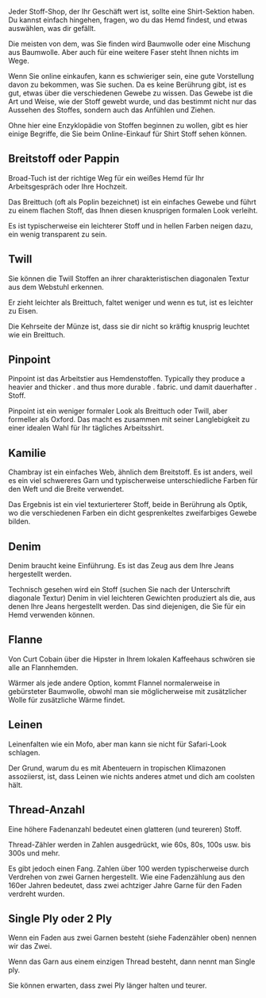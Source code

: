 Jeder Stoff-Shop, der Ihr Geschäft wert ist, sollte eine Shirt-Sektion haben. Du kannst einfach hingehen, fragen, wo du das Hemd findest, und etwas auswählen, was dir gefällt.

Die meisten von dem, was Sie finden wird Baumwolle oder eine Mischung aus Baumwolle. Aber auch für eine weitere Faser steht Ihnen nichts im Wege.

Wenn Sie online einkaufen, kann es schwieriger sein, eine gute Vorstellung davon zu bekommen, was Sie suchen. Da es keine Berührung gibt, ist es gut, etwas über die verschiedenen Gewebe zu wissen. Das Gewebe ist die Art und Weise, wie der Stoff gewebt wurde, und das bestimmt nicht nur das Aussehen des Stoffes, sondern auch das Anfühlen und Ziehen.

Ohne hier eine Enzyklopädie von Stoffen beginnen zu wollen, gibt es hier einige Begriffe, die Sie beim Online-Einkauf für Shirt Stoff sehen können.

## Breitstoff oder Pappin

Broad-Tuch ist der richtige Weg für ein weißes Hemd für Ihr Arbeitsgespräch oder Ihre Hochzeit.

Das Breittuch (oft als Poplin bezeichnet) ist ein einfaches Gewebe und führt zu einem flachen Stoff, das Ihnen diesen knusprigen formalen Look verleiht.

Es ist typischerweise ein leichterer Stoff und in hellen Farben neigen dazu, ein wenig transparent zu sein.

## Twill

Sie können die Twill Stoffen an ihrer charakteristischen diagonalen Textur aus dem Webstuhl erkennen.

Er zieht leichter als Breittuch, faltet weniger und wenn es tut, ist es leichter zu Eisen.

Die Kehrseite der Münze ist, dass sie dir nicht so kräftig knusprig leuchtet wie ein Breittuch.

## Pinpoint

Pinpoint ist das Arbeitstier aus Hemdenstoffen. Typically they produce a heavier and thicker . and thus more durable . fabric. und damit dauerhafter . Stoff.

Pinpoint ist ein weniger formaler Look als Breittuch oder Twill, aber formeller als Oxford. Das macht es zusammen mit seiner Langlebigkeit zu einer idealen Wahl für Ihr tägliches Arbeitsshirt.

## Kamilie

Chambray ist ein einfaches Web, ähnlich dem Breitstoff. Es ist anders, weil es ein viel schwereres Garn und typischerweise unterschiedliche Farben für den Weft und die Breite verwendet.

Das Ergebnis ist ein viel texturierterer Stoff, beide in Berührung als Optik, wo die verschiedenen Farben ein dicht gesprenkeltes zweifarbiges Gewebe bilden.

## Denim

Denim braucht keine Einführung. Es ist das Zeug aus dem Ihre Jeans hergestellt werden.

Technisch gesehen wird ein Stoff (suchen Sie nach der Unterschrift diagonale Textur) Denim in viel leichteren Gewichten produziert als die, aus denen Ihre Jeans hergestellt werden. Das sind diejenigen, die Sie für ein Hemd verwenden können.

## Flanne

Von Curt Cobain über die Hipster in Ihrem lokalen Kaffeehaus schwören sie alle an Flannhemden.

Wärmer als jede andere Option, kommt Flannel normalerweise in gebürsteter Baumwolle, obwohl man sie möglicherweise mit zusätzlicher Wolle für zusätzliche Wärme findet.

## Leinen

Leinenfalten wie ein Mofo, aber man kann sie nicht für Safari-Look schlagen.

Der Grund, warum du es mit Abenteuern in tropischen Klimazonen assoziierst, ist, dass Leinen wie nichts anderes atmet und dich am coolsten hält.

## Thread-Anzahl

Eine höhere Fadenanzahl bedeutet einen glatteren (und teureren) Stoff.

Thread-Zähler werden in Zahlen ausgedrückt, wie 60s, 80s, 100s usw. bis 300s und mehr.

Es gibt jedoch einen Fang. Zahlen über 100 werden typischerweise durch Verdrehen von zwei Garnen hergestellt. Wie eine Fadenzählung aus den 160er Jahren bedeutet, dass zwei achtziger Jahre Garne für den Faden verdreht wurden.

## Single Ply oder 2 Ply

Wenn ein Faden aus zwei Garnen besteht (siehe Fadenzähler oben) nennen wir das Zwei.

Wenn das Garn aus einem einzigen Thread besteht, dann nennt man Single ply.

Sie können erwarten, dass zwei Ply länger halten und teurer.
